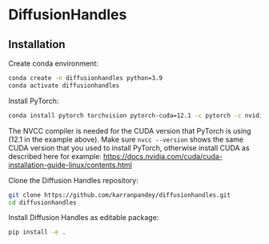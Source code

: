 # DiffusionHandles

## Installation

Create conda environment:
```bash
conda create -n diffusionhandles python=3.9
conda activate diffusionhandles
```

Install PyTorch:
```bash
conda install pytorch torchvision pytorch-cuda=12.1 -c pytorch -c nvidia
```
The NVCC compiler is needed for the CUDA version that PyTorch is using (12.1 in the example above). Make sure `nvcc --version` shows the same CUDA version that you used to install PyTorch, otherwise install CUDA as described here for example: https://docs.nvidia.com/cuda/cuda-installation-guide-linux/contents.html

Clone the Diffusion Handles repository:
```bash
git clone https://github.com/karranpandey/diffusionhandles.git
cd diffusionhandles
```

Install Diffusion Handles as editable package:
```bash
pip install -e .
```
